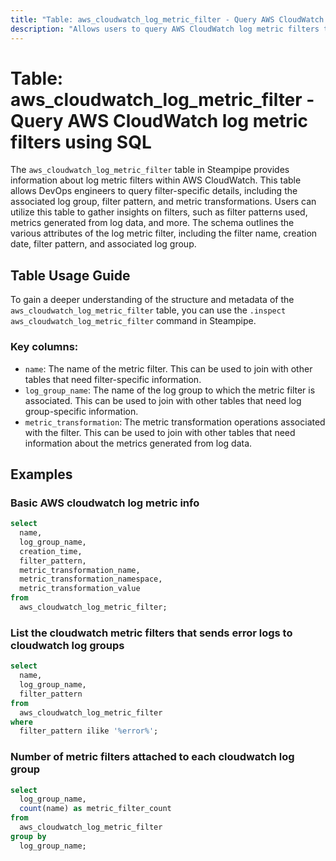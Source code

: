```yaml
---
title: "Table: aws_cloudwatch_log_metric_filter - Query AWS CloudWatch log metric filters using SQL"
description: "Allows users to query AWS CloudWatch log metric filters to obtain detailed information about each filter, including its name, creation date, associated log group, filter pattern, metric transformations and more."
---
```


# Table: aws_cloudwatch_log_metric_filter - Query AWS CloudWatch log metric filters using SQL

The `aws_cloudwatch_log_metric_filter` table in Steampipe provides information about log metric filters within AWS CloudWatch. This table allows DevOps engineers to query filter-specific details, including the associated log group, filter pattern, and metric transformations. Users can utilize this table to gather insights on filters, such as filter patterns used, metrics generated from log data, and more. The schema outlines the various attributes of the log metric filter, including the filter name, creation date, filter pattern, and associated log group.

## Table Usage Guide

To gain a deeper understanding of the structure and metadata of the `aws_cloudwatch_log_metric_filter` table, you can use the `.inspect aws_cloudwatch_log_metric_filter` command in Steampipe.

### Key columns:

- `name`: The name of the metric filter. This can be used to join with other tables that need filter-specific information.
- `log_group_name`: The name of the log group to which the metric filter is associated. This can be used to join with other tables that need log group-specific information.
- `metric_transformation`: The metric transformation operations associated with the filter. This can be used to join with other tables that need information about the metrics generated from log data.

## Examples

### Basic AWS cloudwatch log metric info

```sql
select
  name,
  log_group_name,
  creation_time,
  filter_pattern,
  metric_transformation_name,
  metric_transformation_namespace,
  metric_transformation_value
from
  aws_cloudwatch_log_metric_filter;
```


### List the cloudwatch metric filters that sends error logs to cloudwatch log groups

```sql
select
  name,
  log_group_name,
  filter_pattern
from
  aws_cloudwatch_log_metric_filter
where
  filter_pattern ilike '%error%';
```


### Number of metric filters attached to each cloudwatch log group

```sql
select
  log_group_name,
  count(name) as metric_filter_count
from
  aws_cloudwatch_log_metric_filter
group by
  log_group_name;
```